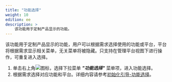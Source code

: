 ```yaml
---
title: "功能选择"
weight: 10
edition: ee
description: >
    该功能用于定制产品显示的功能。
---
```


该功能用于定制产品显示的功能，用户可以根据需求选择使用的功能或平台，平台将根据需求显示相关菜单，无关菜单将被隐藏。只支持在管理平台视图下进行操作，可重复进入选择。

1. 单击右上角![](../../../images/intro/more.png)图标，选择下拉菜单 **_"功能选择"_** 菜单项，进入功能选择。
2. 根据需求选择对应功能和平台。详细内容请参考[初始化引导-功能选择](../../../../setup/deploy/#功能选择)。